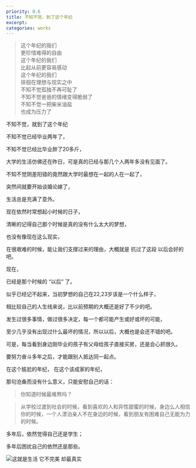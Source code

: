 ```yaml
---
priority: 0.6
title: 不知不觉，到了这个年纪
excerpt: 
categories: works
---
```


> 这个年纪的我们
<br />更珍惜难得的自由
<br />这个年纪的我们
<br />比起从前更容易感动
<br />这个年纪的我们
<br />徘徊在理想与现实之中
<br />不知不觉孤独不再可耻了
<br />不知不觉爸爸的情绪变得脆弱了
<br />不知不觉一把柴米油盐
<br />也成为压力了

不知不觉，就到了这个年纪


不知不觉已经毕业两年了，

不知不觉已经比毕业胖了20多斤，

大学的生活仿佛还在昨日，可是真的已经与那几个人两年多没有见面了。


不知不觉阴差阳错的竟然跟大学时最想在一起的人在一起了，

突然间就要开始谈婚论嫁了，

生活总是充满了意外。


现在依然时常想起小时候的日子，

清晰的记得自己那个时候是真的没有什么太大的梦想，

也没有像现在这么现实，


在很艰难的时候，能让我们支撑过来的理由，大概就是 抗过了这段 以后会好的吧。

现在，

已经是那个时候的 “以后” 了。


似乎已经记不起来，当初梦想的自己在22,23岁该是一个什么样子，

相比较自己的人生线来说，比以前预期的大概还是好了不少的吧。

发生过很多事情，做过很多决定，每一个都可能产生或好或坏的可能，

至少几乎没有出现过什么最坏的情况，所以以后，大概也是会还不错的吧。

可是，每当看到身边刚毕业的孩子有父母给孩子直接买房，还是会心抓很久。

要努力奋斗多年之后，才能跟别人抵达同一起点。


在这个尴尬的年纪，
在这个该成家的年纪，


那句沧桑而没有什么意义，只能安慰自己的话：


> 你知道时候最难熬吗？

> 从学校过渡到社会的时候，看到喜欢的人和异性甜蜜的时候，身边么人相信你的时候，一个人漂泊亲人不在身边的时候，看到朋友有困难自己无能为力的时候。


多年后，依然觉得自己还是学生；

多年后困扰自己的依然还是那些。


![这就是生活 它不完美 却最真实](http://upload-images.jianshu.io/upload_images/1689895-23da6e32520a24bc.png?imageMogr2/auto-orient/strip%7CimageView2/2/w/1240)

